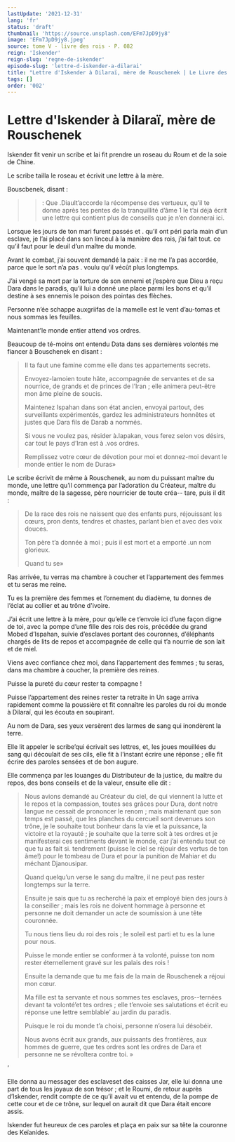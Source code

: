 ```yaml
---
lastUpdate: '2021-12-31'
lang: 'fr'
status: 'draft'
thumbnail: 'https://source.unsplash.com/EFm7JpD9jy8'
image: 'EFm7JpD9jy8.jpeg'
source: tome V - livre des rois - P. 082
reign: 'Iskender'
reign-slug: 'regne-de-iskender'
episode-slug: 'lettre-d-iskender-a-dilarai'
title: "Lettre d'Iskender à Dilaraï, mère de Rouschenek | Le Livre des Rois | Shâhnâmeh"
tags: []
order: '002'
---
```


<!-- LTeX: language=fr -->

# Lettre d'Iskender à Dilaraï, mère de Rouschenek

Iskender fit venir un scribe et lai fit prendre un roseau du Roum et de la soie de Chine.

Le scribe tailla le roseau et écrivit une lettre à la mère.

Bouscbenek, disant :

> > : Que .Diault’accorde la récompense des vertueux, qu’il te donne après tes pentes de la tranquillité d’âme 1 le t’ai déjà écrit une lettre qui contient plus de conseils que je n’en donnerai ici.

Lorsque les jours de ton mari furent passés et . qu’il ont péri parla main d’un esclave, je l’ai placé dans son linceul à la manière des rois, j’ai fait tout. ce qu’il faut pour le deuil d’un maître du monde.

Avant le combat, j’ai souvent demandé la paix : il ne me l’a pas accordée, parce que le sort n’a pas . voulu qu’il vécût plus longtemps.

J’ai vengé sa mort par la torture de son ennemi et j’espère que Dieu a reçu Dara dans le paradis, qu’il lui a donné une place parmi les bons et qu’il destine à ses ennemis le poison des pointas des flèches.

Personne n’ée schappe auxgriifas de la mamelle est le vent d’au-tomas et nous sommas les feuilles.

Maintenant’le monde entier attend vos ordres.

Beaucoup de té-moins ont entendu Data dans ses dernières volontés me fiancer à Bouschenek en disant :

> Il ta faut une famine comme elle dans tes appartements secrets.
>
> Envoyez-lamoien toute hâte, accompagnée de servantes et de sa nourrice, de grands et de princes de l’Iran ; elle animera peut-être mon âme pleine de soucis.
>
> Maintenez Ispahan dans son état ancien, envoyai partout, des surveillants expérimentés, gardez les administrateurs honnêtes et justes que Dara fils de Darab a nommés.
>
> Si vous ne voulez pas, résider à.Iapakan, vous ferez selon vos désirs, car tout le pays d’Iran est à .vos ordres.
>
> Remplissez votre cœur de dévotion pour moi et donnez-moi devant le monde entier le nom de Duras»

Le scribe écrivit de même à Rouschenek, au nom du puissant maître du monde, une lettre qu’il commença par l’adoration du Créateur, maître du monde, maître de la sagesse, père nourricier de toute créa--
tare, puis il dit :

> De la race des rois ne naissent que des enfants purs, réjouissant les cœurs, pron dents, tendres et chastes, parlant bien et avec des voix douces.
>
> Ton père t’a donnée à moi ; puis il est mort et a emporté .un nom glorieux.
>
> Quand tu se»

Ras arrivée, tu verras ma chambre à coucher et l’appartement des femmes et tu seras me reine.

Tu es la première des femmes et l’ornement du diadème, tu donnes de l’éclat au collier et au trône d'ivoire.

J’ai écrit une lettre à la mère, pour qu’elle ce t’envoie ici d’une façon digne de toi, avec la pompe d’une fille des rois des rois, précédée du grand Mobed d’Ispahan, suivie d’esclaves portant des couronnes, d’éléphants chargés de lits de repos et accompagnée de celle qui t’a nourrie de son lait et de miel.

Viens avec confiance chez moi, dans l’appartement des femmes ; tu seras, dans ma chambre à coucher, la première des reines.

Puisse la pureté du cœur rester ta compagne !

Puisse l’appartement des reines rester ta retraite in Un sage arriva rapidement comme la poussière et fit connaître les paroles du roi du monde à Dilaraï, qui les écouta en soupirant.

Au nom de Dara, ses yeux versèrent des larmes de sang qui inondèrent la terre.

Elle lit appeler le scribe’qui écrivait ses lettres, et, les joues mouillées du sang qui découlait de ses cils, elle fit à l’instant écrire une réponse ; elle fit écrire des paroles sensées et de bon augure.

Elle commença par les louanges du Distributeur de la justice, du maître du repos, des bons conseils et de la valeur, ensuite elle dit :

> Nous avions demandé au Créateur du ciel, de qui viennent la lutte et le repos et la compassion, toutes ses grâces pour Dura, dont notre langue ne cessait de prononcer le renom ; mais maintenant que son temps est passé, que les planches du cercueil sont devenues son trône, je le souhaite tout bonheur dans la vie et la puissance, la victoire et la royauté ; je souhaite que la terre soit à tes ordres et je manifesterai ces sentiments devant le monde, car j’ai entendu tout ce que tu as fait si. tendrement (puisse le ciel se réjouir des vertus de ton âme!) pour le tombeau de Dura et pour la punition de Mahiar et du méchant Djanousipar.
>
> Quand quelqu’un verse le sang du maître, il ne peut pas rester longtemps sur la terre.
>
> Ensuite je sais que tu as recherché la paix et employé bien des jours à la conseiller ; mais les rois ne doivent hommage à personne et personne ne doit demander un acte de soumission à une tête couronnée.
>
> Tu nous tiens lieu du roi des rois ; le soleil est parti et tu es la lune pour nous.
>
> Puisse le monde entier se conformer à ta volonté, puisse ton nom rester éternellement gravé sur les palais des rois !
>
> Ensuite la demande que tu me fais de la main de Rouschenek a réjoui mon cœur.
>
> Ma fille est ta servante et nous sommes tes esclaves, pros--ternées devant ta volonté’et tes ordres ; elle t’envoie ses salutations et écrit eu réponse une lettre semblable’ au jardin du paradis.
>
> Puisque le roi du monde t’a choisi, personne n’osera lui désobéir.
>
> Nous avons écrit aux grands, aux puissants des frontières, aux hommes de guerre, que tes ordres sont les ordres de Dara et personne ne se révoltera contre toi. »

’

Elle donna au messager des esclaveset des caisses Jar, elle lui donna une part de tous les joyaux de son trésor ; et le Roumi, de retour auprès d’Iskender, rendit compte de ce qu’il avait vu et entendu, de la pompe de cette cour et de ce trône, sur lequel on aurait dit que Dara était encore assis.

Iskender fut heureux de ces paroles et plaça en paix sur sa tête la couronne des Keïanides.
